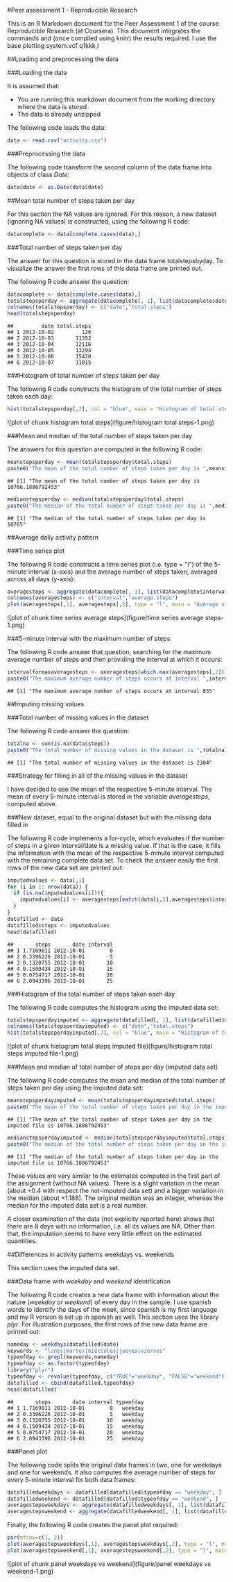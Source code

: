 #Peer assessment 1 - Reproducible Research

This is an R Markdown document for the Peer Assessment 1 of the course Reproducible Research (at Coursera). This document integrates the commands and (once compiled using knitr) the results required. I use the base plotting system.vcf q1kkk,l   

##Loading and preprocessing the data

###Loading the data

It is assumed that:

- You are running this markdown document from the working directory where the data is stored  
- The data is already unzipped

The following code loads the data:


```r
data <- read.csv("activity.csv")
```


###Preprocessing the data

The following code transform the second column of the data frame into objects of class *Date*:


```r
data$date <- as.Date(data$date)
```


##Mean total number of steps taken per day

For this section the NA values are ignored. For this reason, a new dataset (ignoring NA values) is constructed, using the following R code:


```r
datacomplete <- data[complete.cases(data),]
```

###Total number of steps taken per day

The answer for this question is stored in the data frame totalstepsbyday. To visualize the answer the first rows of this data frame are printed out. 

The following R code answer the question:


```r
datacomplete <- data[complete.cases(data),]
totalstepsperday <- aggregate(datacomplete[, 1], list(datacomplete$date), sum)
colnames(totalstepsperday) <- c("date","total.steps")
head(totalstepsperday)
```

```
##         date total.steps
## 1 2012-10-02         126
## 2 2012-10-03       11352
## 3 2012-10-04       12116
## 4 2012-10-05       13294
## 5 2012-10-06       15420
## 6 2012-10-07       11015
```

###Histogram of total number of steps taken per day

The following R code constructs the histogram of the total number of steps taken each day:


```r
hist(totalstepsperday[,2], col = "blue", main = "Histogram of total steps by day", xlab = "Steps by day")
```

![plot of chunk histogram total steps](figure/histogram total steps-1.png) 


###Mean and median of the total number of steps taken per day

The answers for this question are computed in the following R code:


```r
meanstepsperday <- mean(totalstepsperday$total.steps)
paste0("The mean of the total number of steps taken per day is ",meanstepsperday)
```

```
## [1] "The mean of the total number of steps taken per day is 10766.1886792453"
```

```r
medianstepsperday <- median(totalstepsperday$total.steps)
paste0("The median of the total number of steps taken per day is ",medianstepsperday)
```

```
## [1] "The median of the total number of steps taken per day is 10765"
```


##Average daily activity pattern

###Time series plot

The following R code constructs a time series plot (i.e. type = "l") of the 5-minute interval (x-axis) and the average number of steps taken, averaged across all days (y-axis):


```r
averagesteps <- aggregate(datacomplete[, 1], list(datacomplete$interval), mean)
colnames(averagesteps) <- c("interval","average.steps")
plot(averagesteps[,1], averagesteps[,2], type = "l", main = "Average steps by interval (all days)", xlab = "Interval", ylab= "Average steps")
```

![plot of chunk time series average steps](figure/time series average steps-1.png) 


###5-minute interval with the maximum number of steps

The following R code answer that question, searching for the maximum average number of steps and then providing the interval at which it occurs:


```r
intervalformaxaveragesteps <- averagesteps[which.max(averagesteps[,2]),1]
paste0("The maximum average number of steps occurs at interval ",intervalformaxaveragesteps)
```

```
## [1] "The maximum average number of steps occurs at interval 835"
```

##Imputing missing values

###Total number of missing values in the dataset

The following R code answer the question:


```r
totalna <- sum(is.na(data$steps))
paste0("The total number of missing values in the dataset is ",totalna)
```

```
## [1] "The total number of missing values in the dataset is 2304"
```

###Strategy for filling in all of the missing values in the dataset

I have decided to use the mean of the respective 5-minute interval. The mean of every 5-minute interval is stored in the variable *averagesteps*, computed above.

###New dataset, equal to the original dataset but with the missing data filled in

The following R code implements a for-cycle, which evaluates if the number of steps in a given interval/date is a missing value. If that is the case, it fills the information with the mean of the respective 5-minute interval computed with the remaining complete data set. To check the answer easily the first rows of the new data set are printed out:


```r
imputedvalues <- data[,1]
for (i in 1: nrow(data)) {
  if (is.na(imputedvalues[i])){
    imputedvalues[i] <- averagesteps[match(data[i,3],averagesteps$interval),2]
  }
}
datafilled <- data
datafilled$steps <- imputedvalues
head(datafilled)
```

```
##       steps       date interval
## 1 1.7169811 2012-10-01        0
## 2 0.3396226 2012-10-01        5
## 3 0.1320755 2012-10-01       10
## 4 0.1509434 2012-10-01       15
## 5 0.0754717 2012-10-01       20
## 6 2.0943396 2012-10-01       25
```

###Histogram of the total number of steps taken each day 

The following R code computes the histogram using the imputed data set:


```r
totalstepsperdayimputed <- aggregate(datafilled[, 1], list(datafilled$date), sum)
colnames(totalstepsperdayimputed) <- c("date","total.steps")
hist(totalstepsperdayimputed[,2], col = "blue", main = "Histogram of total steps by day (imputed dataset)", xlab = "Steps by day")
```

![plot of chunk histogram total steps imputed file](figure/histogram total steps imputed file-1.png) 

###Mean and median of total number of steps per day (imputed data set)

The following R code computes the mean and median of the total number of steps taken per day using the imputed data set:



```r
meanstepsperdayimputed <- mean(totalstepsperdayimputed$total.steps)
paste0("The mean of the total number of steps taken per day in the imputed file is ",meanstepsperdayimputed)
```

```
## [1] "The mean of the total number of steps taken per day in the imputed file is 10766.1886792453"
```

```r
medianstepsperdayimputed <- median(totalstepsperdayimputed$total.steps)
paste0("The median of the total number of steps taken per day in the imputed file is ",medianstepsperdayimputed)
```

```
## [1] "The median of the total number of steps taken per day in the imputed file is 10766.1886792453"
```


These values are very similar to the estimates computed in the first part of the assignment (without NA values). There is a slight variation in the mean (about +0.4 with respect the not-imputed data set) and a bigger variation in the median (about +1.188). The original median was an integer, whereas the median for the imputed data set is a real number.

A closer examination of the data (not explicity reported here) shows that there are 8 days with no information, i.e. all its values are NA. Other than that, the imputation seems to have very little effect on the estimated quantities.

##Differences in activity patterns weekdays vs. weekends

This section uses the imputed data set.

###Data frame with *weekday* and *weekend* identification

The following R code creates a new data frame with information about the nature (*weekday* or *weekend*) of every day in the sample. I use spanish words to identify the days of the week, since spanish is my first language and my R version is set up in spanish as well. This section uses the library *plyr*. For illustration purposes, the first rows of the new data frame are printed out:



```r
nameday <- weekdays(datafilled$date)
keywords <- "lunes|martes|miércoles|jueves|viernes"
typeofday <- grepl(keywords,nameday)
typeofday <- as.factor(typeofday)
library("plyr")
typeofday <- revalue(typeofday, c("TRUE"="weekday", "FALSE"="weekend"))
datafilled <- cbind(datafilled,typeofday)
head(datafilled)
```

```
##       steps       date interval typeofday
## 1 1.7169811 2012-10-01        0   weekday
## 2 0.3396226 2012-10-01        5   weekday
## 3 0.1320755 2012-10-01       10   weekday
## 4 0.1509434 2012-10-01       15   weekday
## 5 0.0754717 2012-10-01       20   weekday
## 6 2.0943396 2012-10-01       25   weekday
```


###Panel plot 

The following code splits the original data frames in two, one for weekdays and one for weekends. It also computes the average number of steps for every 5-minute interval for both data frames:



```r
datafilledweekdays <- datafilled[datafilled$typeofday == "weekday", ]
datafilledweekend <- datafilled[datafilled$typeofday == "weekend", ]
averagestepsweekdays <- aggregate(datafilledweekdays[, 1], list(datafilledweekdays$interval), mean)
averagestepsweekend <- aggregate(datafilledweekend[, 1], list(datafilledweekend$interval), mean)
```

Finally, the following R code creates the panel plot required:


```r
par(mfrow=c(1, 2))
plot(averagestepsweekdays[,1], averagestepsweekdays[,2], type = "l", main = "Avg. steps by interval (weekdays)", xlab = "Interval", ylab= "Average steps")
plot(averagestepsweekend[,1], averagestepsweekend[,2], type = "l", main = "Avg. steps by interval (weekend)", xlab = "Interval", ylab= "Average steps")
```

![plot of chunk panel weekdays vs weekend](figure/panel weekdays vs weekend-1.png) 
